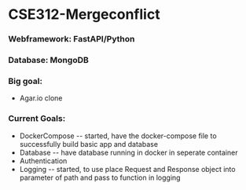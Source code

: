 # CSE312-Mergeconflict

### Webframework: FastAPI/Python

### Database: MongoDB

### Big goal:

* Agar.io clone

### Current Goals:

* DockerCompose -- started, have the docker-compose file to successfully build basic app and database
* Database -- have database running in docker in seperate container
* Authentication
* Logging -- started, to use place Request and Response object into parameter of path and pass to function in logging